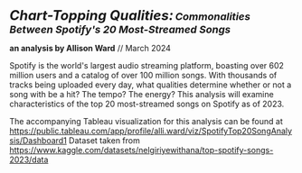  <font size="+2">***Chart-Topping Qualities:</font>
 <font size="+1">Commonalities Between Spotify's 20 Most-Streamed Songs***</font>
 
**an analysis by Allison Ward** // March 2024

Spotify is the world's largest audio streaming platform, boasting over 602 million users and a catalog of over 100 million songs. With thousands of tracks being uploaded every day, what qualities determine whether or not a song with be a hit? The tempo? The energy? This analysis will examine characteristics of the top 20 most-streamed songs on Spotify as of 2023.

The accompanying Tableau visualization for this analysis can be found at https://public.tableau.com/app/profile/alli.ward/viz/SpotifyTop20SongAnalysis/Dashboard1
Dataset taken from https://www.kaggle.com/datasets/nelgiriyewithana/top-spotify-songs-2023/data
